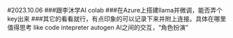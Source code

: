 #2023.10.06
###跟李沐学AI colab
###在Azure上搭建llama并微调，能否弄个key出来
###其它的看看就行，有点印象的可以记录下来并附上连接。具体在哪里值得思考
 like 
 code intepreter
 autogen AI之间的交互，“角色扮演”
